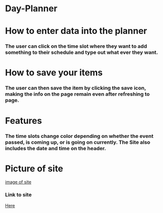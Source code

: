 # Day-Planner
# How to enter data into the planner
### The user can click on the time slot where they want to add something to their schedule and type out what ever they want.
# How to save your items
### The user can then save the item by clicking the save icon, making the info on the page remain even after refreshing to page.
# Features
### The time slots change color depending on whether the event passed, is coming up, or is going on currently. The Site also includes the date and time on the header.
# Picture of site
[image of site](./assets/images/Capture.PNG)

### Link to site
[Here](https://mwalbyy.github.io/Day-Planner/)

